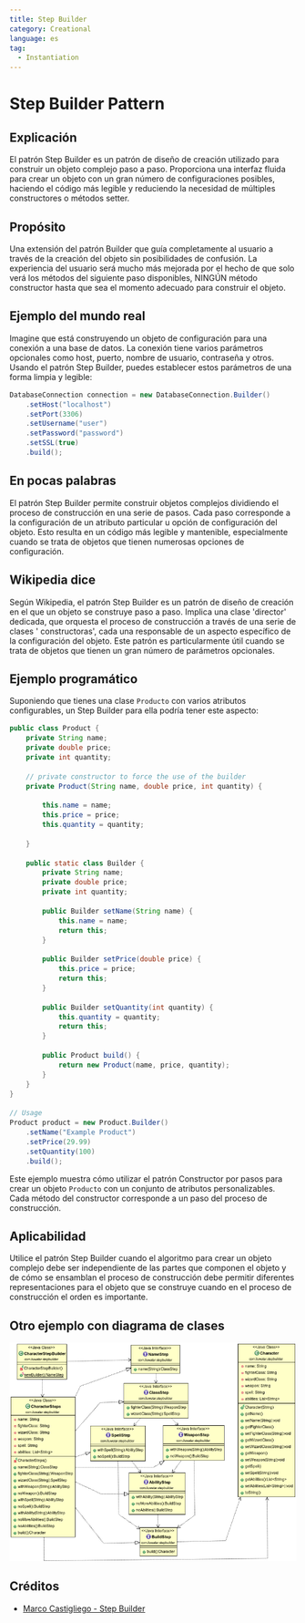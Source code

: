 ```yaml
---
title: Step Builder
category: Creational
language: es
tag:
  - Instantiation
---
```


# Step Builder Pattern

## Explicación

El patrón Step Builder es un patrón de diseño de creación utilizado para construir un objeto complejo paso a paso.
Proporciona una interfaz fluida para crear un objeto con un gran número de configuraciones posibles, haciendo el código
más legible y reduciendo la necesidad de múltiples constructores o métodos setter.

## Propósito

Una extensión del patrón Builder que guía completamente al usuario a través de la creación del objeto sin posibilidades
de confusión.
La experiencia del usuario será mucho más mejorada por el hecho de que solo verá los métodos del siguiente paso
disponibles, NINGÚN método constructor hasta que sea el momento adecuado para construir el objeto.

## Ejemplo del mundo real

Imagine que está construyendo un objeto de configuración para una conexión a una base de datos. La conexión tiene varios
parámetros opcionales como host, puerto, nombre de usuario, contraseña y otros. Usando el patrón Step Builder, puedes
establecer estos parámetros de una forma limpia y legible:

```java
DatabaseConnection connection = new DatabaseConnection.Builder()
    .setHost("localhost")
    .setPort(3306)
    .setUsername("user")
    .setPassword("password")
    .setSSL(true)
    .build();
```

## En pocas palabras

El patrón Step Builder permite construir objetos complejos dividiendo el proceso de construcción en una serie de pasos.
Cada paso corresponde a la configuración de un atributo particular u opción de configuración del objeto. Esto resulta en
un código más legible y mantenible, especialmente cuando se trata de objetos que tienen numerosas opciones de
configuración.

## Wikipedia dice

Según Wikipedia, el patrón Step Builder es un patrón de diseño de creación en el que un objeto se construye paso a paso.
Implica una clase 'director' dedicada, que orquesta el proceso de construcción a través de una serie de clases '
constructoras', cada una responsable de un aspecto específico de la configuración del objeto. Este patrón es
particularmente útil cuando se trata de objetos que tienen un gran número de parámetros opcionales.

## Ejemplo programático

Suponiendo que tienes una clase `Producto` con varios atributos configurables, un Step Builder para ella podría tener
este aspecto:

```java
public class Product {
    private String name;
    private double price;
    private int quantity;

    // private constructor to force the use of the builder
    private Product(String name, double price, int quantity) {

        this.name = name;
        this.price = price;
        this.quantity = quantity;

    }

    public static class Builder {
        private String name;
        private double price;
        private int quantity;

        public Builder setName(String name) {
            this.name = name;
            return this;
        }

        public Builder setPrice(double price) {
            this.price = price;
            return this;
        }

        public Builder setQuantity(int quantity) {
            this.quantity = quantity;
            return this;
        }

        public Product build() {
            return new Product(name, price, quantity);
        }
    }
}

// Usage
Product product = new Product.Builder()
    .setName("Example Product")
    .setPrice(29.99)
    .setQuantity(100)
    .build();
```

Este ejemplo muestra cómo utilizar el patrón Constructor por pasos para crear un objeto `Producto` con un conjunto de
atributos personalizables. Cada método del constructor corresponde a un paso del proceso de construcción.

## Aplicabilidad

Utilice el patrón Step Builder cuando el algoritmo para crear un objeto complejo debe ser independiente de las partes
que componen el objeto y de cómo se ensamblan el proceso de construcción debe permitir diferentes representaciones para
el objeto que se construye cuando en el proceso de construcción el orden es importante.

## Otro ejemplo con diagrama de clases

![alt text](./etc/step-builder.png "Step Builder pattern")

## Créditos

* [Marco Castigliego - Step Builder](http://rdafbn.blogspot.co.uk/2012/07/step-builder-pattern_28.html)
